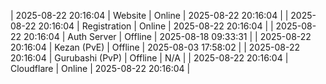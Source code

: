 | 2025-08-22 20:16:04 | Website | Online | 2025-08-22 20:16:04 |
| 2025-08-22 20:16:04 | Registration | Online | 2025-08-22 20:16:04 |
| 2025-08-22 20:16:04 | Auth Server | Offline | 2025-08-18 09:33:31 |
| 2025-08-22 20:16:04 | Kezan (PvE) | Offline | 2025-08-03 17:58:02 |
| 2025-08-22 20:16:04 | Gurubashi (PvP) | Offline | N/A |
| 2025-08-22 20:16:04 | Cloudflare | Online | 2025-08-22 20:16:04 |
